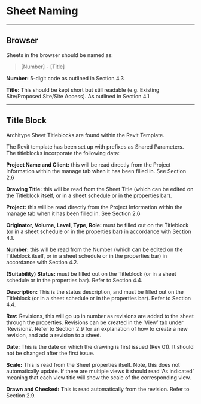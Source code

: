 # Sheet Naming
---
## Browser

Sheets in the browser should be named as: 

> [Number] - [Title]

**Number:** 5-digit code as outlined in Section 4.3

**Title:** This should be kept short but still readable (e.g. Existing Site/Proposed Site/Site Access). As outlined in Section 4.1

---

## Title Block
Architype Sheet Titleblocks are found within the Revit Template. 

The Revit template has been set up with prefixes as Shared Parameters. The titleblocks incorporate the following data:

**Project Name and Client:** this will be read directly from the Project Information within the manage tab when it has been filled in. See Section 2.6

**Drawing Title:** this will be read from the Sheet Title (which can be edited on the Titleblock itself, or in a sheet schedule or in the properties bar). 

**Project:** this will be read directly from the Project Information within the manage tab when it has been filled in. See Section 2.6

**Originator, Volume, Level, Type, Role:** must be filled out on the Titleblock (or in a sheet schedule or in the properties bar) in accordance with Section 4.1.

**Number:** this will be read from the Number (which can be edited on the Titleblock itself, or in a sheet schedule or in the properties bar) in accordance with Section 4.2.

**(Suitability) Status:** must be filled out on the Titleblock (or in a sheet schedule or in the properties bar). Refer to Section 4.4.

**Description:** This is the status description, and must be filled out on the Titleblock (or in a sheet schedule or in the properties bar). Refer to Section 4.4.

**Rev:** Revisions, this will go up in number as revisions are added to the sheet through the properties. Revisions can be created in the ‘View’ tab under ‘Revisions’. Refer to Section 2.9 for an explanation of how to create a new revision, and add a revision to a sheet. 

**Date:** This is the date on which the drawing is first issued (Rev 01). It should not be changed after the first issue. 

**Scale:** This is read from the Sheet properties itself. Note, this does not automatically update. If there are multiple views it should read ‘As indicated’ meaning that each view title will show the scale of the corresponding view.

**Drawn and Checked:** This is read automatically from the revision. Refer to Section 2.9.
